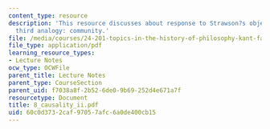 ```yaml
---
content_type: resource
description: 'This resource discusses about response to Strawson?s objection and The
  third analogy: community.'
file: /media/courses/24-201-topics-in-the-history-of-philosophy-kant-fall-2005/60c0d3732caf97057afc6a0de400cb15_8_causality_ii.pdf
file_type: application/pdf
learning_resource_types:
- Lecture Notes
ocw_type: OCWFile
parent_title: Lecture Notes
parent_type: CourseSection
parent_uid: f7038a8f-2b52-6de0-9b69-252d4e671a7f
resourcetype: Document
title: 8_causality_ii.pdf
uid: 60c0d373-2caf-9705-7afc-6a0de400cb15
---
```

